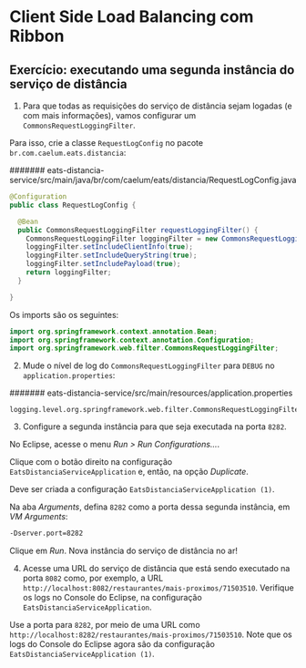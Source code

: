 # Client Side Load Balancing com Ribbon

## Exercício: executando uma segunda instância do serviço de distância

1. Para que todas as requisições do serviço de distância sejam logadas (e com mais informações), vamos configurar um `CommonsRequestLoggingFilter`.

  Para isso, crie a classe `RequestLogConfig` no pacote `br.com.caelum.eats.distancia`:

  ####### eats-distancia-service/src/main/java/br/com/caelum/eats/distancia/RequestLogConfig.java

  ```java
  @Configuration
  public class RequestLogConfig {

    @Bean
    public CommonsRequestLoggingFilter requestLoggingFilter() {
      CommonsRequestLoggingFilter loggingFilter = new CommonsRequestLoggingFilter();
      loggingFilter.setIncludeClientInfo(true);
      loggingFilter.setIncludeQueryString(true);
      loggingFilter.setIncludePayload(true);
      return loggingFilter;
    }

  }
  ```

  Os imports são os seguintes:

  ```java
  import org.springframework.context.annotation.Bean;
  import org.springframework.context.annotation.Configuration;
  import org.springframework.web.filter.CommonsRequestLoggingFilter;
  ```

2. Mude o nível de log do `CommonsRequestLoggingFilter` para `DEBUG` no `application.properties`:

  ####### eats-distancia-service/src/main/resources/application.properties

  ```properties
  logging.level.org.springframework.web.filter.CommonsRequestLoggingFilter=DEBUG
  ```

3. Configure a segunda instância para que seja executada na porta `8282`.

  No Eclipse, acesse o menu _Run > Run Configurations..._.

  Clique com o botão direito na configuração `EatsDistanciaServiceApplication` e, então, na opção _Duplicate_.

  Deve ser criada a configuração `EatsDistanciaServiceApplication (1)`.

  Na aba _Arguments_, defina `8282` como a porta dessa segunda instância, em _VM Arguments_:

  ```txt
  -Dserver.port=8282
  ```

  Clique em _Run_. Nova instância do serviço de distância no ar!

4. Acesse uma URL do serviço de distância que está sendo executado na porta `8082` como, por exemplo, a URL `http://localhost:8082/restaurantes/mais-proximos/71503510`. Verifique os logs no Console do Eclipse, na configuração `EatsDistanciaServiceApplication`.

  Use a porta para `8282`, por meio de uma URL como `http://localhost:8282/restaurantes/mais-proximos/71503510`. Note que os logs do Console do Eclipse agora são da configuração `EatsDistanciaServiceApplication (1)`.
